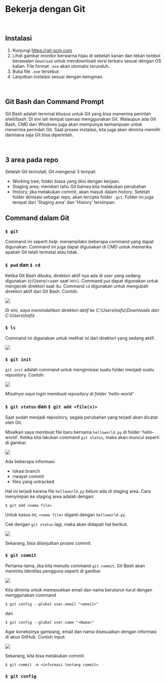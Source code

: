 # Bekerja dengan Git

<p>&nbsp;</p>

## Instalasi
1. Kunjungi https://git-scm.com
2. Lihat gambar monitor berwarna hijau di sebelah kanan dan tekan tombol berawalan `Download` untuk mendownload versi terbaru sesuai dengan OS kalian. File format ```.exe``` akan otomatis terunduh.
3. Buka file `.exe` tersebut.
4. Lanjutkan instalasi sesuai dengan keinginan.

<p>&nbsp;</p>

## Git Bash dan Command Prompt
Git Bash adalah terminal khusus untuk Git yang bisa menerima perintah shell/bash. Di sini lah tempat operasi menggunakan Git. Walaupun ada Git Bash, CMD dari Windows juga akan mempunyai kemampuan untuk menerima perindah Git. Saat proses instalasi, kita juga akan diminta memilih darimana saja Git bisa diperintah.

<p>&nbsp;</p>

## 3 area pada repo
Setelah Git terinstall, Git mengenal 3 tempat:
- Working tree; folder biasa yang diisi dengan kerjaan.
- Staging area; memberi tahu Git bahwa kita melakukan perubahan
- History; jika melakukan commit, akan masuk dalam _history_.
Setelah folder diinisasi sebagai repo, akan tercipta folder `.git`. Folder ini juga tempat dari 'Staging area' dan 'History' tersimpan.

## Command dalam Git
### `$ git`
Command ini seperti _help_: menampilakn beberapa command yang dapat digunakan. Command ini juga dapat digunakan di CMD untuk memerika apakah Git telah terinstal atau tidak.

### `$ pwd` dan `$ cd`
Ketika Git Bash dibuka, direktori aktif nya ada di user yang sedang digunakan (c/Users/\<user saat ini\>). Command `pwd` dapat digunakan untuk mengecek direktori saat itu. Command `cd` digunakan untuk mengubah direktori aktif dari Git Bash. Contoh:

![](https://cdn.discordapp.com/attachments/941700810335744010/941700817080164382/unknown.png)

_Di sini, saya memindahkan direktori aktif ke C:\Users\hafiz\Downloads dari C:\Users\hafiz_

### `$ ls`
Command ini digunakan untuk melihat isi dari direktori yang sedang aktif.

![](https://cdn.discordapp.com/attachments/941700810335744010/941702889250889768/unknown.png)

### `$ git init`
`git init` adalah command untuk menginisiasi suatu folder menjadi suatu repository. Contoh:

![](https://cdn.discordapp.com/attachments/941700810335744010/941701851408130078/unknown.png)

_Misalnya saya ingin membuat repository di folder 'hello-world'_

### `$ git status` dan `$ git add <file(s)>`
Saat sudah menjadi repository, segala perubahan yang terjadi akan dicatat oleh Git.

Misalkan saya membuat file baru bernama `helloworld.py` di folder 'hello-world'. Ketika kita lakukan command `git status`, maka akan muncul seperti di gambar.

![](https://cdn.discordapp.com/attachments/941700810335744010/941707354393698304/unknown.png)

Ada beberapa informasi:
- lokasi branch
- riwayat commit
- files yang untracked 

Hal ini terjadi karena file `helloworld.py` belum ada di staging area. Cara menyimpan ke staging area adalah dengan:
```
$ git add <nama file>
```
Untuk kasus ini, `<nama file>` diganti dengan `helloworld.py`.

Cek dengan `git status` lagi, maka akan didapati hal berikut.

![](https://cdn.discordapp.com/attachments/941700810335744010/941708191127973918/unknown.png)

Sekarang, bisa dilanjutkan proses commit.

### `$ git commit`
Pertama-tama, jika kita menulis command `git commit`, Git Bash akan meminta identitas pengguna seperti di gambar.

![](https://cdn.discordapp.com/attachments/941700810335744010/941712591493922896/unknown.png)

Kita diminta untuk memasukkan email dan nama beruturut-turut dengan menggunakan command
```
$ git config --global user.email "<email>"
```
dan
```
$ git config --global user.name "<Nama>"
```
Agar koneksinya gampang, email dan nama disesuaikan dengan informasi di akun GitHub.
Contoh input:

![](https://cdn.discordapp.com/attachments/941700810335744010/941713544473350204/unknown.png)

Sekarang, kita bisa melakukan commit.

```
$ git commit -m <informasi tentang commit>
```

### `$ git config`